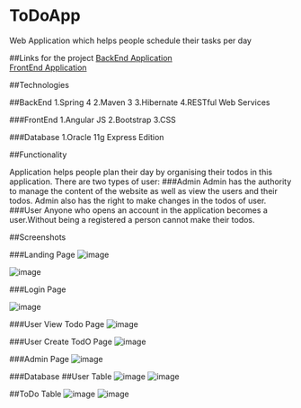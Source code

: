 # ToDoApp
Web Application which helps people schedule their tasks per day

##Links for the project
<a href="https://github.com/Anki25/ToDoApp/tree/master/ToDoBackEnd">BackEnd Application</a><br/>
<a href="https://github.com/Anki25/ToDoApp/tree/master/ToDoFrontEnd">FrontEnd Application</a>

##Technologies

##BackEnd
1.Spring 4
2.Maven 3
3.Hibernate
4.RESTful Web Services

###FrontEnd
1.Angular JS
2.Bootstrap
3.CSS

###Database
1.Oracle 11g Express Edition

##Functionality

Application helps people plan their day by organising their todos in this application.
There are two types of user:
###Admin
Admin has the authority to manage the content of the website as well as view the users and their todos.
Admin also has the right to make changes in the todos of user.
###User
Anyone who opens an account in the application becomes a user.Without being a registered a person cannot make their todos.

##Screenshots

###Landing Page
![image](https://cloud.githubusercontent.com/assets/20520501/21972614/b3980ac8-dbe0-11e6-8ceb-1ba22878c4b6.png)

![image](https://cloud.githubusercontent.com/assets/20520501/21972634/df82691c-dbe0-11e6-865d-097f2d282106.png)

###Login Page

![image](https://cloud.githubusercontent.com/assets/20520501/21972656/ff1f90e2-dbe0-11e6-9501-400f956f82b2.png)

###User View Todo Page
![image](https://cloud.githubusercontent.com/assets/20520501/21972677/30ab7afe-dbe1-11e6-8c61-4031d35998a9.png)

###User Create TodO Page
![image](https://cloud.githubusercontent.com/assets/20520501/21972699/4f6e0146-dbe1-11e6-938a-032ede1f189a.png)

###Admin Page
![image](https://cloud.githubusercontent.com/assets/20520501/21972722/74342596-dbe1-11e6-9745-93af0a23cd9a.png)

###Database
##User Table
![image](https://cloud.githubusercontent.com/assets/20520501/21972827/61ea7c36-dbe2-11e6-86f7-a258e9e9212d.png)
![image](https://cloud.githubusercontent.com/assets/20520501/21972799/3c8c3830-dbe2-11e6-8b2f-12b1671deac2.png)

##ToDo Table
![image](https://cloud.githubusercontent.com/assets/20520501/21972854/81748362-dbe2-11e6-96d1-d8190a02dfc0.png)
![image](https://cloud.githubusercontent.com/assets/20520501/21972862/8cf71880-dbe2-11e6-82fb-60b2d5d0e359.png)


